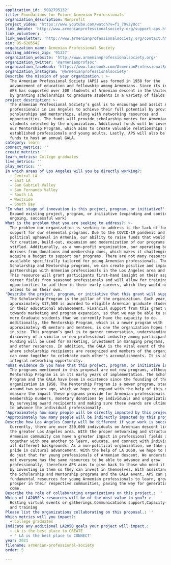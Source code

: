 ```yaml
---
application_id: '5082795132'
title: Foundations for Future Armenian Professionals
organization_description: Nonprofit
project_video: 'https://www.youtube.com/watch?v=f1_79vJyOcc'
link_donate: 'http://www.armenianprofessionalsociety.org/support-aps.html'
link_volunteer: ''
link_newsletter: 'http://www.armenianprofessionalsociety.org/contact.html'
ein: 95-6205542
organization_name: Armenian Professional Society
mailing_address_zip: '91327'
organization_website: 'http://www.armenianprofessionalsociety.org/'
organization_twitter: '@armenianprofsoc'
organization_facebook: 'https://www.facebook.com/ArmenianProfessionalSocietyLA/'
organization_instagram: '@armenianprofessionalsociety'
Describe the mission of your organization.: >-
  ​The Armenian Professional Society (APS) was formed in 1958 for the
  advancement of education and fellowship among Armenians. Since its inception,
  APS has supported over 300 students of Armenian descent in the United States
  by granting scholarships to graduate students in a variety of fields.
project_description: >-
  The Armenian Professional Society’s goal is to encourage and assist Armenian
  professionals in Los Angeles to achieve their full potential by providing
  scholarships and mentorships, along with networking resources and
  opportunities. The funds will provide scholarship monies for Armenian graduate
  students selected by the organization. Additional funds will be invested in
  our Mentorship Program, which aims to create valuable relationships among
  established professionals and young adults. Lastly, APS will also be using
  funds to host an annual GALA.
category: learn
connect_metrics: ''
create_metrics: ''
learn_metrics: College graduates
live_metrics: ''
play_metrics: ''
In which areas of Los Angeles will you be directly working?:
  - Central LA
  - East LA
  - San Gabriel Valley
  - San Fernando Valley
  - South LA
  - Westside
  - South Bay
'In what stage of innovation is this project, program, or initiative?': >-
  Expand existing project, program, or initiative (expanding and continuing
  ongoing, successful work)
What is the problem that you are seeking to address?: >-
  The problem our organization is seeking to address is the lack of funding and
  support for our elemental programs. Due to the COVID-19 pandemic and current
  political upheaval in Armenia, our ability to raise funds that would be used
  for creation, build-out, expansion and modernization of our programs is
  stifled. Additionally, as a non-profit organization, our operating budget
  derives from donations and membership dues, which makes it challenging to
  acquire a budget to support our programs. There are not many resources
  available specifically tailored for young Armenian professionals. Through our
  Scholarship and Mentorship programs, we can create positive and impactful
  partnerships with Armenian professionals in the Los Angeles area and beyond.
  This resource will grant participants first-hand insight on their aspiring
  career fields from seasoned professionals and will allow for training and
  opportunities to aid them in their early careers, which they would not have
  access to on their own.
'Describe the project, program, or initiative that this grant will support to address the problem identified.': >-
  The Scholarship Program is the pillar of the organization. Each year,
  approximately $17,500 is awarded to eligible Armenian graduate students to aid
  in their educational advancement. Financial support from this grant will go
  towards marketing and program expansion, so that we may be able to support
  more Graduate students than we currently have the capacity to do.
  Additionally, the Mentorship Program, which is a newer program with
  approximately 45 mentors and mentees, is one the organization hopes to expand
  in size. This program’s goal is to garner conversation, understanding, and
  discovery of a similar or new professional industry among participants.
  Funding will be used for marketing, investment in managing programs, training,
  and other resources. In addition, the GALA is the vital event of the year,
  where scholarship recipients are recognized and members of the organization
  can come together to celebrate each other's accomplishments. It is also an
  integral networking opportunity.
'What evidence do you have that this project, program, or initiative is or will be successful, and how will you define and measure success?': >-
  The programs mentioned in this proposal are not new programs, although the
  Mentorship Program is in its early years of implementation. The Scholarship
  Program and the GALA have been in existence since the founding of the
  organization in 1958. The Mentorship Program is a newer program, started
  around two years ago, which we hope to expand with the help of this grant. We
  measure the impact these programs provide for Armenian professionals by our
  membership numbers, monetary donations by individuals and organizations, and
  by surveying award recipients and making sure these awards are ultimately used
  to advance the individual professionally.
'Approximately how many people will be directly impacted by this project, program, or initiative?': '120'
'Approximately how many people will be indirectly impacted by this project, program, or initiative?': '500'
Describe how Los Angeles County will be different if your work is successful.: >-
  Currently, there are over 250,000 individuals on Armenian descent living in
  the greater Los Angeles area. WIth the proper networking and structure, the
  Armenian community can have a greater impact in professional fields and come
  together with one another to learn, educate, and connect with individuals from
  all different backgrounds. As a non-political organization, we take great
  pride in cultural advancement. With the help of LA 2050, we hope to be able to
  do just that for young professionals of Armenian descent. We understand that
  not everyone has the same resources to be able to advance and grow
  professionally, therefore APS aims to give back to those who need it the most,
  by investing in them so they can invest in themselves. With assistance into
  the Scholarship and Mentorship programs and the GALA event, APS can provide
  fundamental resources for young Armenian professionals to learn, grow, and
  prosper in their respective communities, paving the way for generations to
  come.
Describe the role of collaborating organizations on this project.: ''
Which of LA2050’s resources will be of the most value to you?: >-
  Hosting virtual events or gatherings,Communications support,Capacity-building
  and training
Please list the organizations collaborating on this proposal.: ''
Which metrics will you impact?:
  - College graduates
Indicate any additional LA2050 goals your project will impact.:
  - LA is the best place to CREATE
  - ' LA is the best place to CONNECT'
year: 2021
filename: armenian-professional-society
order: 5

---
```

